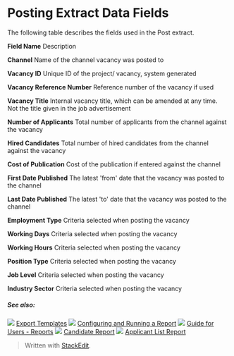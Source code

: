 # Posting Extract Data Fields

The following table describes the fields used in the Post extract.

**Field Name**
Description

**Channel**
Name of the channel vacancy was posted to

**Vacancy ID**
Unique ID of the project/ vacancy, system generated

**Vacancy Reference Number**
Reference number of the vacancy if used

**Vacancy Title**
Internal vacancy title, which can be amended at any time. Not the title given in the job advertisement

**Number of Applicants**
Total number of applicants from the channel against the vacancy

**Hired Candidates**
Total number of hired candidates from the channel against the vacancy

**Cost of Publication**
Cost of the publication if entered against the channel

**First Date Published**
The latest 'from' date that the vacancy was posted to the channel

**Last Date Published**
The latest 'to' date that the vacancy was posted to the channel

**Employment Type**
Criteria selected when posting the vacancy

**Working Days**
Criteria selected when posting the vacancy

**Working Hours**
Criteria selected when posting the vacancy

**Position Type**
Criteria selected when posting the vacancy

**Job Level**
Criteria selected when posting the vacancy

**Industry Sector**
Criteria selected when posting the vacancy

##### See also:

![](../Resources/Images/icon-document-link.png) [Export Templates](export_templates.htm)
![](../Resources/Images/icon-document-link.png) [Configuring and Running a Report](configuring_and_running_a_report.htm)
![](../Resources/Images/icon-document-link.png) [Guide for Users - Reports](guide_for_users_reports.htm)
![](../Resources/Images/icon-document-link.png) [Candidate Report](candidate_report.htm)
![](../Resources/Images/icon-document-link.png) [Applicant List Report](applicant_list_report.htm)



> Written with [StackEdit](https://stackedit.io/).
<!--stackedit_data:
eyJoaXN0b3J5IjpbLTEyNjczNDEzOTFdfQ==
-->